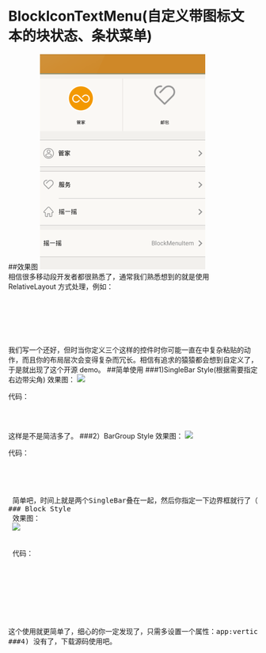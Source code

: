 # BlockIconTextMenu(自定义带图标文本的块状态、条状菜单)
##效果图
<img src="https://github.com/liuguangli/BlockIconTextMenu/blob/master/total.png" /><br/>
相信很多移动段开发者都很熟悉了，通常我们熟悉想到的就是使用 RelativeLayout 方式处理，例如：
<pre><code>
 <RelativeLayout
        android:layout_width="0dp"
        android:layout_height="fill_parent"
        android:layout_weight="1"
        android:onClick="onClickToMain"
        >
        <ImageView
            android:layout_width="@dimen/icon_len"
            android:layout_height="@dimen/icon_len"
            android:src="@drawable/selector_icon_main"
            android:layout_centerHorizontal="true"
            android:layout_marginTop="15dp"
            />
        <TextView
            android:layout_width="fill_parent"
            android:layout_height="wrap_content"
            android:text="@string/index"
            android:layout_alignParentBottom="true"
            android:gravity="center"
            android:layout_marginBottom="3dp"
            android:textColor="@color/selector_common_icon_text"
            android:textSize="@dimen/common_content_text_small"
            />
    </RelativeLayout>
</code></pre>
我们写一个还好，但时当你定义三个这样的控件时你可能一直在中复杂粘贴的动作，而且你的布局层次会变得复杂而冗长。相信有追求的猿猿都会想到自定义了，于是就出现了这个开源 demo。
##简单使用
###1)SingleBar Style(根据需要指定右边带尖角)
效果图：
<img src="https://github.com/liuguangli/BlockIconTextMenu/blob/master/bar_single.png" /><br/>

代码：
<pre><code>
    <com.blockmenu.liuguangli.blockmenuitem.BlockMenuItem
                android:layout_width="match_parent"
                android:background="@color/commonDivBgWhite"
                android:layout_marginTop="20dp"
                android:layout_height="62dp"
                app:mainIcon="@mipmap/icon_mine"
                app:IconMargin="15dp"
                app:mainIconSize="24dp"
                app:topBorder="0.5dp"
                app:bottomBorder="0.5dp"
                app:text="@string/butler"
                app:textSize="@dimen/common_content_text"
                app:textMargin="10dp"
                app:extendIcon="@mipmap/arrow_right_gray"
                />
</code></pre>
这样是不是简洁多了。
###2）BarGroup Style
效果图：
<img src="https://github.com/liuguangli/BlockIconTextMenu/blob/master/bar_group.png" /><br/>

代码：
<pre><code>
 <com.blockmenu.liuguangli.blockmenuitem.BlockMenuItem
                android:layout_width="match_parent"
                android:background="@color/commonDivBgWhite"
                android:layout_marginTop="10dp"
                android:layout_height="62dp"
                app:mainIcon="@mipmap/icon_service"
                app:IconMargin="15dp"
                app:mainIconSize="24dp"
                app:topBorder="0.5dp"
                app:bottomBorder="0.5dp"
                app:text="@string/service"
                app:textSize="@dimen/common_content_text"
                app:textMargin="10dp"
                app:extendIcon="@mipmap/arrow_right_gray"
                app:bottomBorderStartFromText="true"
                />
            <com.blockmenu.liuguangli.blockmenuitem.BlockMenuItem
                android:layout_width="match_parent"
                android:background="@color/commonDivBgWhite"
                android:layout_height="62dp"
                app:mainIcon="@mipmap/icon_home"
                app:IconMargin="15dp"
                app:mainIconSize="24dp"
                app:bottomBorder="0.5dp"
                app:text="@string/shake_sopen_door"
                app:textSize="@dimen/common_content_text"
                app:textMargin="10dp"
                app:extendIcon="@mipmap/arrow_right_gray"
                />
</code><pre/>
 简单吧，时间上就是两个SingleBar叠在一起，然后你指定一下边界框就行了（第一个 SingleBar 的下边框指定和文本对齐，第二个  SingleBar 不设置上边框）。
### Block Style
 效果图：
 <img src="https://github.com/liuguangli/BlockIconTextMenu/blob/master/block_simple.png" /><br/>

 代码：
 <pre>
 <code>
  <com.blockmenu.liuguangli.blockmenuitem.BlockMenuItem
                        android:layout_width="fill_parent"
                        android:layout_height="fill_parent"
                        app:mainIcon="@mipmap/icon_butler_pressed"
                        app:IconMargin="15dp"
                        app:topBorder="2dp"
                        app:text="@string/butler"
                        app:textSize="@dimen/common_content_text"
                        app:textColor="@color/common"
                        app:extendIcon="@mipmap/arrow_right_gray"
                        app:textMargin="10dp"
                        app:mainIconSize="60dp"
                        app:vertical="true"
                        />
 </code></pre>
 这个使用就更简单了，细心的你一定发现了，只需多设置一个属性：app:vertical="true"，从儿实现来图标文本的纵向排列。
###4) 没有了，下载源码使用吧。
